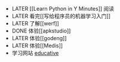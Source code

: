 - LATER [[Learn Python in Y Minutes]] 阅读
- LATER 看完[[写给程序员的机器学习入门]]
- LATER 了解[[werf]]
- DONE 体验[[apkstudio]]
- LATER 体验[[godeng]]
- LATER 体验[[Medis]]
- 学习网站 [educative](https://www.educative.io/learn)